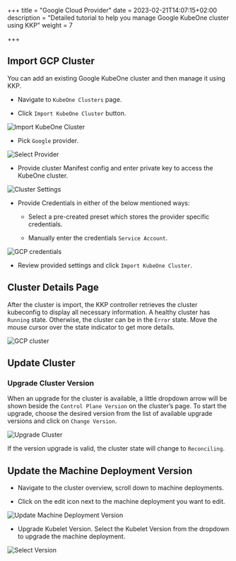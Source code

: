 +++
title = "Google Cloud Provider"
date = 2023-02-21T14:07:15+02:00
description = "Detailed tutorial to help you manage Google KubeOne cluster using KKP"
weight = 7

+++

## Import GCP Cluster

You can add an existing Google KubeOne cluster and then manage it using KKP.

- Navigate to `KubeOne Clusters` page.

- Click `Import KubeOne Cluster` button.

![Import KubeOne Cluster](/img/kubermatic/main/tutorials/kubeone_clusters/cluster_list_empty.png "Import KubeOne Cluster")

- Pick `Google` provider.

![Select Provider](/img/kubermatic/main/tutorials/kubeone_clusters/import_kubeone_cluster.png "Select Provider")

- Provide cluster Manifest config and enter private key to access the KubeOne cluster.

![Cluster Settings](/img/kubermatic/main/tutorials/kubeone_clusters/cluster_settings_step.png "Cluster Settings")

- Provide Credentials in either of the below mentioned ways:
    - Select a pre-created preset which stores the provider specific credentials.

    - Manually enter the credentials `Service Account`.

![GCP credentials](/img/kubermatic/main/tutorials/kubeone_clusters/gcp_credentials_step.png "GCP credentials")

- Review provided settings and click `Import KubeOne Cluster`.

## Cluster Details Page

After the cluster is import, the KKP controller retrieves the cluster kubeconfig to display all necessary information.
A healthy cluster has `Running` state. Otherwise, the cluster can be in the `Error` state. Move the mouse cursor over the state indicator to get more details.

![GCP cluster](/img/kubermatic/main/tutorials/kubeone_clusters/cluster_details.png "GCP cluster")

## Update Cluster

### Upgrade Cluster Version

When an upgrade for the cluster is available, a little dropdown arrow will be shown beside the `Control Plane Version` on the cluster’s page.
To start the upgrade, choose the desired version from the list of available upgrade versions and click on `Change Version`.

![Upgrade Cluster](/img/kubermatic/main/tutorials/kubeone_clusters/upgrade_cluster.png "Upgrade Cluster")

If the version upgrade is valid, the cluster state will change to `Reconciling`.

## Update the Machine Deployment Version

- Navigate to the cluster overview, scroll down to machine deployments.

- Click on the edit icon next to the machine deployment you want to edit.

![Update Machine Deployment Version](/img/kubermatic/main/tutorials/kubeone_clusters/update_md_list.png "Update Machine Deployment Version")

- Upgrade Kubelet Version. Select the Kubelet Version from the dropdown to upgrade the machine deployment.

![Select Version](/img/kubermatic/main/tutorials/kubeone_clusters/update_md_dialog.png "Select Version")
